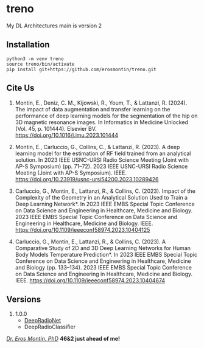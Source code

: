 # treno
My DL Architectures
main is version 2
## Installation

```
python3 -m venv treno
source treno/bin/activate
pip install git+https://github.com/erosmontin/treno.git

```
## Cite Us

1. Montin, E., Deniz, C. M., Kijowski, R., Youm, T., & Lattanzi, R. (2024). The impact of data augmentation and transfer learning on the performance of deep learning models for the segmentation of the hip on 3D magnetic resonance images. In Informatics in Medicine Unlocked (Vol. 45, p. 101444). Elsevier BV. https://doi.org/10.1016/j.imu.2023.101444
1. Montin, E., Carluccio, G., Collins, C., & Lattanzi, R. (2023). A deep learning model for the estimation of RF field trained from an analytical solution. In 2023 IEEE USNC-URSI Radio Science Meeting (Joint with AP-S Symposium) (pp. 71–72). 2023 IEEE USNC-URSI Radio Science Meeting (Joint with AP-S Symposium). IEEE. https://doi.org/10.23919/usnc-ursi54200.2023.10289426


1. Carluccio, G., Montin, E., Lattanzi, R., & Collins, C. (2023). Impact of the Complexity of the Geometry in an Analytical Solution Used to Train a Deep Learning Network*. In 2023 IEEE EMBS Special Topic Conference on Data Science and Engineering in Healthcare, Medicine and Biology. 2023 IEEE EMBS Special Topic Conference on Data Science and Engineering in Healthcare, Medicine and Biology. IEEE. https://doi.org/10.1109/ieeeconf58974.2023.10404125

1.  Carluccio, G., Montin, E., Lattanzi, R., & Collins, C. (2023). A Comparative Study of 2D and 3D Deep Learning Networks for Human Body Models Temperature Prediction*. In 2023 IEEE EMBS Special Topic Conference on Data Science and Engineering in Healthcare, Medicine and Biology (pp. 133–134). 2023 IEEE EMBS Special Topic Conference on Data Science and Engineering in Healthcare, Medicine and Biology. IEEE. https://doi.org/10.1109/ieeeconf58974.2023.10404674


## Versions

1. 1.0.0 
    - [DeepRadioNet](https://www.nature.com/articles/s41598-017-10649-8/figures/2)
    - DeepRadioClassifier


[*Dr. Eros Montin, PhD*](http://me.biodimensional.com)
**46&2 just ahead of me!**
